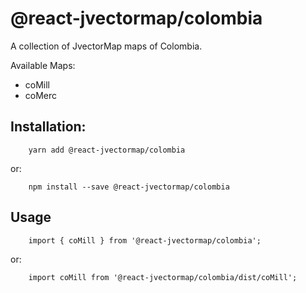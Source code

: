 # @react-jvectormap/colombia

A collection of JvectorMap maps of Colombia.

Available Maps:

- coMill
- coMerc

## Installation:

```
    yarn add @react-jvectormap/colombia
```

or:

```
    npm install --save @react-jvectormap/colombia
```

## Usage

```
    import { coMill } from '@react-jvectormap/colombia';
```

or:

```
    import coMill from '@react-jvectormap/colombia/dist/coMill';
```
